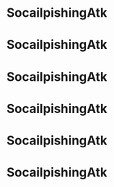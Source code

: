 # SocailpishingAtk
# SocailpishingAtk
# SocailpishingAtk
# SocailpishingAtk
# SocailpishingAtk
# SocailpishingAtk
